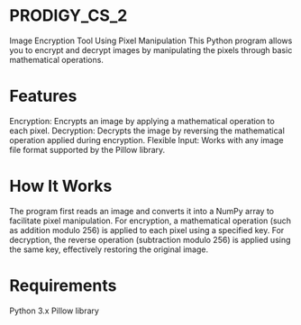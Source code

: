 # PRODIGY_CS_2
Image Encryption Tool Using Pixel Manipulation
This Python program allows you to encrypt and decrypt images by manipulating the pixels through basic mathematical operations.

# Features
Encryption: Encrypts an image by applying a mathematical operation to each pixel.
Decryption: Decrypts the image by reversing the mathematical operation applied during encryption.
Flexible Input: Works with any image file format supported by the Pillow library.

# How It Works
The program first reads an image and converts it into a NumPy array to facilitate pixel manipulation. For encryption, a mathematical operation (such as addition modulo 256) is applied to each pixel using a specified key. For decryption, the reverse operation (subtraction modulo 256) is applied using the same key, effectively restoring the original image.

# Requirements
Python 3.x
Pillow library
